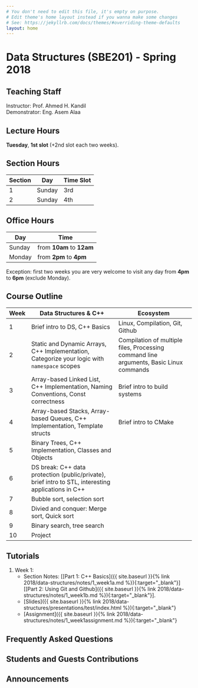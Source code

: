 ```yaml
---
# You don't need to edit this file, it's empty on purpose.
# Edit theme's home layout instead if you wanna make some changes
# See: https://jekyllrb.com/docs/themes/#overriding-theme-defaults
layout: home
---
```

# Data Structures \(SBE201\) - Spring 2018

## Teaching Staff

Instructor: Prof. Ahmed H. Kandil  
Demonstrator:  Eng. Asem Alaa  

## Lecture Hours

**Tuesday**, **1st slot** (+2nd slot each two weeks).

## Section Hours

| Section | Day | Time Slot |
|---------|-----|-----------|
|   1     | Sunday | 3rd |
|   2     | Sunday | 4th |

## Office Hours

| Day | Time |
|-----|-----------|
| Sunday | from **10am** to **12am** |
| Monday | from **2pm** to **4pm** |

Exception: first two weeks you are very welcome to visit any day from **4pm** to **6pm** (exclude Monday).

## Course Outline

| Week | Data Structures & C++ | Ecosystem |
|------|----------------------|-----------|
| 1 | Brief intro to DS, C++ Basics | Linux, Compilation, Git, Github |
| 2 | Static and Dynamic Arrays, C++ Implementation, Categorize your logic with `namespace` scopes | Compilation of multiple files, Processing command line arguments, Basic Linux commands |
| 3 | Array-based Linked List, C++ Implementation, Naming Conventions, Const correctness| Brief intro to build systems |
| 4 | Array-based Stacks, Array-based Queues, C++ Implementation, Template structs | Brief intro to CMake |
| 5 | Binary Trees, C++ Implementation, Classes and Objects  |  |
| 6 | DS break: C++ data protection (public/private), brief intro to STL, interesting applications in C++ |  |
| 7 | Bubble sort, selection sort  |   |
| 8 | Divied and conquer: Merge sort, Quick sort  |   |
| 9 | Binary search, tree search  |   |
| 10 | Project  |   |

## Tutorials

1. Week 1:
    * Section Notes: \[[Part 1: C++ Basics]({{ site.baseurl }}{% link 2018/data-structures/notes/1_week1a.md %}){:target="_blank"}\] \[[Part 2: Using Git and Github]({{ site.baseurl }}{% link 2018/data-structures/notes/1_week1b.md %}){:target="_blank"}\].
    * [Slides]({{ site.baseurl }}{% link 2018/data-structures/presentations/test/index.html %}){:target="_blank"}
    * [Assignment]({{ site.baseurl }}{% link 2018/data-structures/notes/1_week1assignment.md %}){:target="_blank"}

## Frequently Asked Questions

## Students and Guests Contributions

## Announcements